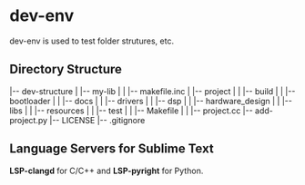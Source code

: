 # dev-env

dev-env is used to test folder strutures, etc.

## Directory Structure

|-- dev-structure
|   |-- my-lib
|   |   |-- makefile.inc
|   |-- project
|   |   |-- build
|   |   |-- bootloader
|   |   |-- docs
|   |   |-- drivers
|   |   |-- dsp
|   |   |-- hardware_design
|   |   |-- libs
|   |   |-- resources
|   |   |-- test
|   |   |-- Makefile
|   |   |-- project.cc
|-- add-project.py
|-- LICENSE
|-- .gitignore


## Language Servers for Sublime Text

__LSP-clangd__ for C/C++ and __LSP-pyright__ for Python.
